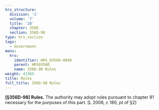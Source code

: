 ```yaml
---
hrs_structure:
  division: '1'
  volume: '7'
  title: '20'
  chapter: 356D
  section: 356D-98
type: hrs_section
tags:
  - Government
menu:
  hrs:
    identifier: HRS_0356D-0098
    parent: HRS0356D
    name: 356D-98 Rules
weight: 41365
title: Rules
full_title: 356D-98 Rules
---
```

**[§356D-98] Rules.** The authority may adopt rules pursuant to chapter 91 necessary for the purposes of this part. [L 2006, c 180, pt of §2]